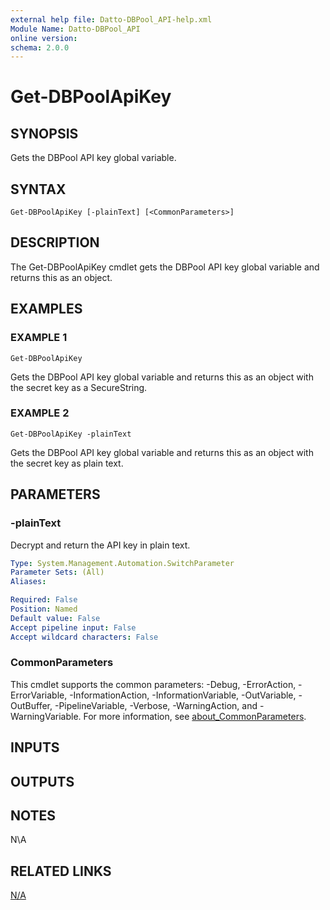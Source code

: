 ```yaml
---
external help file: Datto-DBPool_API-help.xml
Module Name: Datto-DBPool_API
online version:
schema: 2.0.0
---
```


# Get-DBPoolApiKey

## SYNOPSIS
Gets the DBPool API key global variable.

## SYNTAX

```
Get-DBPoolApiKey [-plainText] [<CommonParameters>]
```

## DESCRIPTION
The Get-DBPoolApiKey cmdlet gets the DBPool API key global variable and returns this as an object.

## EXAMPLES

### EXAMPLE 1
```
Get-DBPoolApiKey
```

Gets the DBPool API key global variable and returns this as an object with the secret key as a SecureString.

### EXAMPLE 2
```
Get-DBPoolApiKey -plainText
```

Gets the DBPool API key global variable and returns this as an object with the secret key as plain text.

## PARAMETERS

### -plainText
Decrypt and return the API key in plain text.

```yaml
Type: System.Management.Automation.SwitchParameter
Parameter Sets: (All)
Aliases:

Required: False
Position: Named
Default value: False
Accept pipeline input: False
Accept wildcard characters: False
```

### CommonParameters
This cmdlet supports the common parameters: -Debug, -ErrorAction, -ErrorVariable, -InformationAction, -InformationVariable, -OutVariable, -OutBuffer, -PipelineVariable, -Verbose, -WarningAction, and -WarningVariable. For more information, see [about_CommonParameters](http://go.microsoft.com/fwlink/?LinkID=113216).

## INPUTS

## OUTPUTS

## NOTES
N\A

## RELATED LINKS

[N/A]()

